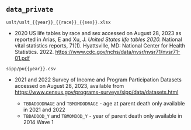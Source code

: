## `data_private`

`uslt/uslt_{{year}}_{{race}}_{{sex}}.xlsx`  

+  2020 US life tables by race and sex accessed on August 28, 2023 as reported in Arias, E and Xu, J. _United States life tables 2020._ National vital statistics reports, 71(1). Hyattsville, MD: National Center for Health Statistics. 2022. https://www.cdc.gov/nchs/data/nvsr/nvsr71/nvsr71-01.pdf

`sipp/pu{{year}}.csv`

+  2021 and 2022 Survey of Income and Program Participation Datasets accessed on August 28, 2023, available from https://www.census.gov/programs-surveys/sipp/data/datasets.html

    +  `TBDADDODRAGE` and `TBMOMDODRAGE` - age at parent death only available in 2021 and 2022
    +  `TBDADDOD_Y` and `TBMOMDOD_Y` - year of parent death only available in 2014 Wave 1

